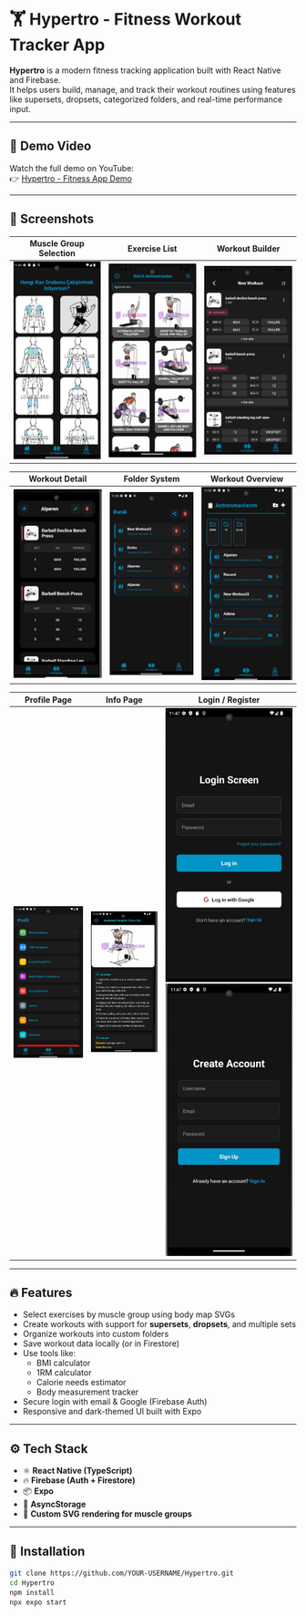 # 🏋️ Hypertro - Fitness Workout Tracker App

**Hypertro** is a modern fitness tracking application built with React Native and Firebase.  
It helps users build, manage, and track their workout routines using features like supersets, dropsets, categorized folders, and real-time performance input.

---

## 🎥 Demo Video

Watch the full demo on YouTube:  
👉 [Hypertro - Fitness App Demo](https://www.youtube.com/watch?v=6wpUIr66KNA)

---

## 📸 Screenshots

| Muscle Group Selection | Exercise List | Workout Builder |
|------------------------|---------------|-----------------|
| ![](./MyApp/assets/screenshots/Part.jpg) | ![](./MyApp/assets/screenshots/Move.jpg) | ![](./MyApp/assets/screenshots/Superset.jpg) |

| Workout Detail | Folder System | Workout Overview |
|----------------|---------------|------------------|
| ![](./MyApp/assets/screenshots/Detail.jpg) | ![](./MyApp/assets/screenshots/Folder.jpg) | ![](./MyApp/assets/screenshots/Workout.jpg) |

| Profile Page | Info Page | Login / Register |
|-------------|-----------|------------------|
| ![](./MyApp/assets/screenshots/Profile.jpg) | ![](./MyApp/assets/screenshots/Info.jpg) | ![](./MyApp/assets/screenshots/Login.jpg) ![](./MyApp/assets/screenshots/Register.jpg) |

---

## 🔥 Features

- Select exercises by muscle group using body map SVGs
- Create workouts with support for **supersets**, **dropsets**, and multiple sets
- Organize workouts into custom folders
- Save workout data locally (or in Firestore)
- Use tools like:
  - BMI calculator
  - 1RM calculator
  - Calorie needs estimator
  - Body measurement tracker
- Secure login with email & Google (Firebase Auth)
- Responsive and dark-themed UI built with Expo

---

## ⚙️ Tech Stack

- ⚛️ **React Native (TypeScript)**
- 🔥 **Firebase (Auth + Firestore)**
- 📦 **Expo**
- 💾 **AsyncStorage**
- 🎨 **Custom SVG rendering for muscle groups**

---

## 🚀 Installation

```bash
git clone https://github.com/YOUR-USERNAME/Hypertro.git
cd Hypertro
npm install
npx expo start
